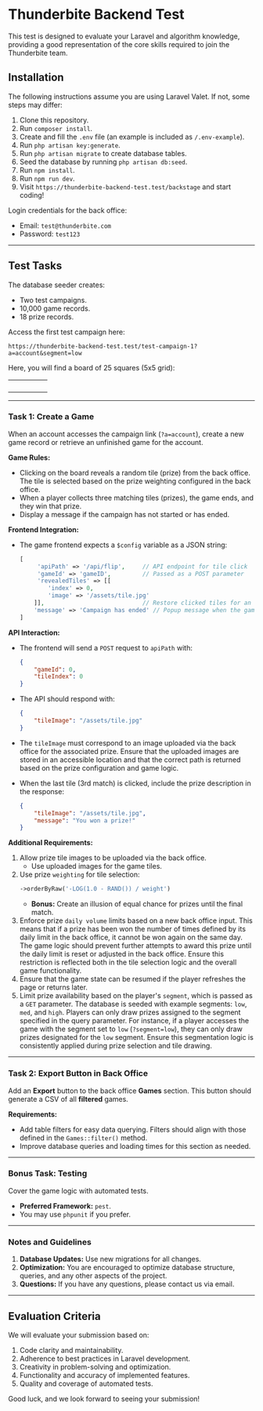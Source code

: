 # Thunderbite Backend Test

This test is designed to evaluate your Laravel and algorithm knowledge, providing a good representation of the core skills required to join the Thunderbite team.

## Installation

The following instructions assume you are using Laravel Valet. If not, some steps may differ:

1. Clone this repository.
2. Run `composer install`.
3. Create and fill the `.env` file (an example is included as `/.env-example`).
4. Run `php artisan key:generate`.
5. Run `php artisan migrate` to create database tables.
6. Seed the database by running `php artisan db:seed`.
7. Run `npm install`.
8. Run `npm run dev`.
9. Visit `https://thunderbite-backend-test.test/backstage` and start coding!

Login credentials for the back office:
- Email: `test@thunderbite.com`
- Password: `test123`

---

## Test Tasks

The database seeder creates:
- Two test campaigns.
- 10,000 game records.
- 18 prize records.

Access the first test campaign here:

`https://thunderbite-backend-test.test/test-campaign-1?a=account&segment=low`

Here, you will find a board of 25 squares (5x5 grid):

|     |     |     |     |     |
| --- | --- | --- | --- | --- |
|     |     |     |     |     |
|     |     |     |     |     |
|     |     |     |     |     |
|     |     |     |     |     |

---

### Task 1: Create a Game

When an account accesses the campaign link (`?a=account`), create a new game record or retrieve an unfinished game for the account.

**Game Rules:**
- Clicking on the board reveals a random tile (prize) from the back office. The tile is selected based on the prize weighting configured in the back office.
- When a player collects three matching tiles (prizes), the game ends, and they win that prize.
- Display a message if the campaign has not started or has ended.

**Frontend Integration:**
- The game frontend expects a `$config` variable as a JSON string:
    ```php
    [
         'apiPath' => '/api/flip',     // API endpoint for tile click
         'gameId' => 'gameID',         // Passed as a POST parameter
         'revealedTiles' => [[
            'index' => 0,
            'image' => '/assets/tile.jpg'
        ]],                            // Restore clicked tiles for an ongoing game
        'message' => 'Campaign has ended' // Popup message when the game is unavailable
    ]
    ```

**API Interaction:**
- The frontend will send a `POST` request to `apiPath` with:
    ```json
    {
        "gameId": 0,
        "tileIndex": 0
    }
    ```
- The API should respond with:
    ```json
    {
        "tileImage": "/assets/tile.jpg"
    }
    ```
- The `tileImage` must correspond to an image uploaded via the back office for the associated prize. Ensure that the uploaded images are stored in an accessible location and that the correct path is returned based on the prize configuration and game logic.

- When the last tile (3rd match) is clicked, include the prize description in the response:
    ```json
    {
        "tileImage": "/assets/tile.jpg",
        "message": "You won a prize!"
    }
    ```

**Additional Requirements:**
1. Allow prize tile images to be uploaded via the back office.
    - Use uploaded images for the game tiles.
2. Use prize `weighting` for tile selection:
    ```php
    ->orderByRaw('-LOG(1.0 - RAND()) / weight')
    ```
    - **Bonus:** Create an illusion of equal chance for prizes until the final match.
3. Enforce prize `daily volume` limits based on a new back office input. This means that if a prize has been won the number of times defined by its daily limit in the back office, it cannot be won again on the same day. The game logic should prevent further attempts to award this prize until the daily limit is reset or adjusted in the back office. Ensure this restriction is reflected both in the tile selection logic and the overall game functionality.
4. Ensure that the game state can be resumed if the player refreshes the page or returns later.
5. Limit prize availability based on the player's `segment`, which is passed as a `GET` parameter. The database is seeded with example segments: `low`, `med`, and `high`. Players can only draw prizes assigned to the segment specified in the query parameter. For instance, if a player accesses the game with the segment set to `low` (`?segment=low`), they can only draw prizes designated for the `low` segment. Ensure this segmentation logic is consistently applied during prize selection and tile drawing.

---

### Task 2: Export Button in Back Office

Add an **Export** button to the back office **Games** section. This button should generate a CSV of all **filtered** games.

**Requirements:**
- Add table filters for easy data querying. Filters should align with those defined in the `Games::filter()` method.
- Improve database queries and loading times for this section as needed.

---

### Bonus Task: Testing

Cover the game logic with automated tests.
- **Preferred Framework:** `pest`.
- You may use `phpunit` if you prefer.

---

### Notes and Guidelines

1. **Database Updates:** Use new migrations for all changes.
2. **Optimization:** You are encouraged to optimize database structure, queries, and any other aspects of the project.
3. **Questions:** If you have any questions, please contact us via email.

---

## Evaluation Criteria

We will evaluate your submission based on:
1. Code clarity and maintainability.
2. Adherence to best practices in Laravel development.
3. Creativity in problem-solving and optimization.
4. Functionality and accuracy of implemented features.
5. Quality and coverage of automated tests.

Good luck, and we look forward to seeing your submission!
